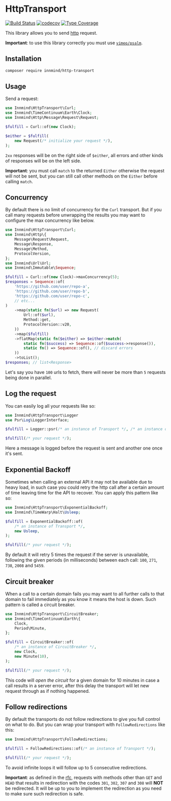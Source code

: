 # HttpTransport

[![Build Status](https://github.com/innmind/httptransport/workflows/CI/badge.svg?branch=master)](https://github.com/innmind/httptransport/actions?query=workflow%3ACI)
[![codecov](https://codecov.io/gh/innmind/httptransport/branch/develop/graph/badge.svg)](https://codecov.io/gh/innmind/httptransport)
[![Type Coverage](https://shepherd.dev/github/innmind/httptransport/coverage.svg)](https://shepherd.dev/github/innmind/httptransport)

This library allows you to send [http](https://packagist.org/packages/innmind/http) request.

**Important**: to use this library correctly you must use [`vimeo/psalm`](https://packagist.org/packages/vimeo/psalm).

## Installation

```sh
composer require innmind/http-transport
```

## Usage

Send a request:

```php
use Innmind\HttpTransport\Curl;
use Innmind\TimeContinuum\Earth\Clock;
use Innmind\Http\Message\Request\Request;

$fulfill = Curl::of(new Clock);

$either = $fulfill(
    new Request(/* initialize your request */),
);
```

`2xx` responses will be on the right side of `$either`, all errors and other kinds of responses will be on the left side.

**Important**: you must call `match` to the returned `Either` otherwise the request will not be sent, but you can still call other methods on the `Either` before calling `match`.

## Concurrency

By default there is no limit of concurrency for the `Curl` transport. But if you call many requests before unwrapping the results you may want to configure the max concurrency like below.

```php
use Innmind\HttpTransport\Curl;
use Innmind\Http\{
    Message\Request\Request,
    Message\Response,
    Message\Method,
    ProtocolVersion,
};
use Innmind\Url\Url;
use Innmind\Immutable\Sequence;

$fulfill = Curl::of(new Clock)->maxConcurrency(5);
$responses = Sequence::of(
    'https://github.com/user/repo-a',
    'https://github.com/user/repo-b',
    'https://github.com/user/repo-c',
    // etc...
)
    ->map(static fn($url) => new Request(
        Url::of($url),
        Method::get,
        ProtocolVersion::v20,
    ))
    ->map($fulfill)
    ->flatMap(static fn($either) => $either->match(
        static fn($success) => Sequence::of($success->response()),
        static fn() => Sequence::of(), // discard errors
    ))
    ->toList();
$responses; // list<Response>
```

Let's say you have `100` urls to fetch, there will never be more than `5` requests being done in parallel.

## Log the request

You can easily log all your requests like so:

```php
use Innmind\HttpTransport\Logger
use Psr\Log\LoggerInterface;

$fulfill = Logger::psr(/* an instance of Transport */, /* an instance of LoggerInterface */)

$fulfill(/* your request */);
```

Here a message is logged before the request is sent and another one once it's sent.

## Exponential Backoff

Sometimes when calling an external API it may not be available due to heavy load, in such case you could retry the http call after a certain amount of time leaving time for the API to recover. You can apply this pattern like so:

```php
use Innmind\HttpTransport\ExponentialBackoff;
use Innmind\TimeWarp\Halt\Usleep;

$fulfill = ExponentialBackoff::of(
    /* an instance of Transport */,
    new Usleep,
);

$fulfill(/* your request */);
```

By default it will retry 5 times the request if the server is unavailable, following the given periods (in milliseconds) between each call: `100`, `271`, `738`, `2008` and `5459`.

## Circuit breaker

When a call to a certain domain fails you may want to all further calls to that domain to fail immediately as you know it means the host is down. Such pattern is called a circuit breaker.

```php
use Innmind\HttpTransport\CircuitBreaker;
use Innmind\TimeContinuum\Earth\{
    Clock,
    Period\Minute,
};

$fulfill = CircuitBreaker::of(
    /* an instance of CircuitBreaker */,
    new Clock,
    new Minute(10),
);

$fulfill(/* your request */);
```

This code will _open the circuit_ for a given domain for 10 minutes in case a call results in a server error, after this delay the transport will let new request through as if nothing happened.

## Follow redirections

By default the transports do not follow redirections to give you full control on what to do. But you can wrap your transport with `FollowRedirections` like this:

```php
use Innmind\HttpTransport\FollowRedirections;

$fulfill = FollowRedirections::of(/* an instance of Transport */);

$fulfill(/* your request */);
```

To avoid infinite loops it will follow up to 5 consecutive redirections.

**Important**: as defined in the [rfc](https://datatracker.ietf.org/doc/html/rfc2616/#section-10.3.2), requests with methods other than `GET` and `HEAD` that results in redirection with the codes `301`, `302`, `307` and `308` will **NOT** be redirected. It will be up to you to implement the redirection as you need to make sure such redirection is safe.
